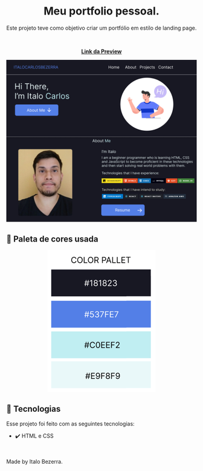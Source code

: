 <h1 align="center"> Meu portfolio pessoal. </h1>

<p align="center">
Este projeto teve como objetivo criar um portfólio em estilo de landing page.
</p>

<br>

<p align="center">
  <a href="https://italo-portfolio.netlify.app/" target="_blank"><strong>Link da Preview</strong></a>
</p>
<p align="center">
  <img alt="Banner do Projeto" src="./github/portfolio.png">
</p>

## 💾 Paleta de cores usada

<p align="center">
  <img alt="Banner do Projeto" src="./github/paleta.png">
</p>

## 🚀 Tecnologias

Esse projeto foi feito com as seguintes tecnologias:

- ✔️ HTML e CSS

<br>

Made by Italo Bezerra.
